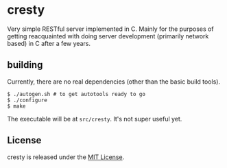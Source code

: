 cresty
======

Very simple RESTful server implemented in C.  Mainly for the purposes of getting
reacquainted with doing server development (primarily network based) in C after
a few years.

building
--------
Currently, there are no real dependencies (other than the basic build tools).

```shell
$ ./autogen.sh # to get autotools ready to go
$ ./configure
$ make
```

The executable will be at `src/cresty`.  It's not super useful yet.

License
-------
cresty is released under the [MIT License](http://www.opensource.org/licenses/MIT).
